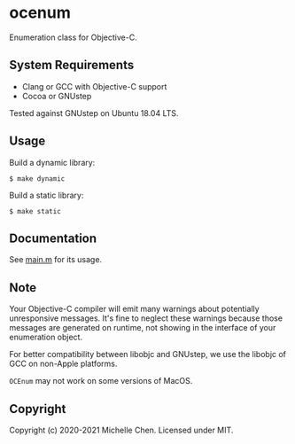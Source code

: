 # ocenum

Enumeration class for Objective-C.

## System Requirements

* Clang or GCC with Objective-C support
* Cocoa or GNUstep

Tested against GNUstep on Ubuntu 18.04 LTS.

## Usage

Build a dynamic library:

```
$ make dynamic
```

Build a static library:

```
$ make static
```

## Documentation

See [main.m](/main.m) for its usage.

## Note

Your Objective-C compiler will emit many warnings about potentially unresponsive messages. It's fine to neglect these warnings because those messages are generated on runtime, not showing in the interface of your enumeration object.

For better compatibility between libobjc and GNUstep, we use the libobjc of GCC on non-Apple platforms.

`OCEnum` may not work on some versions of MacOS.

## Copyright

Copyright (c) 2020-2021 Michelle Chen.  Licensed under MIT.
